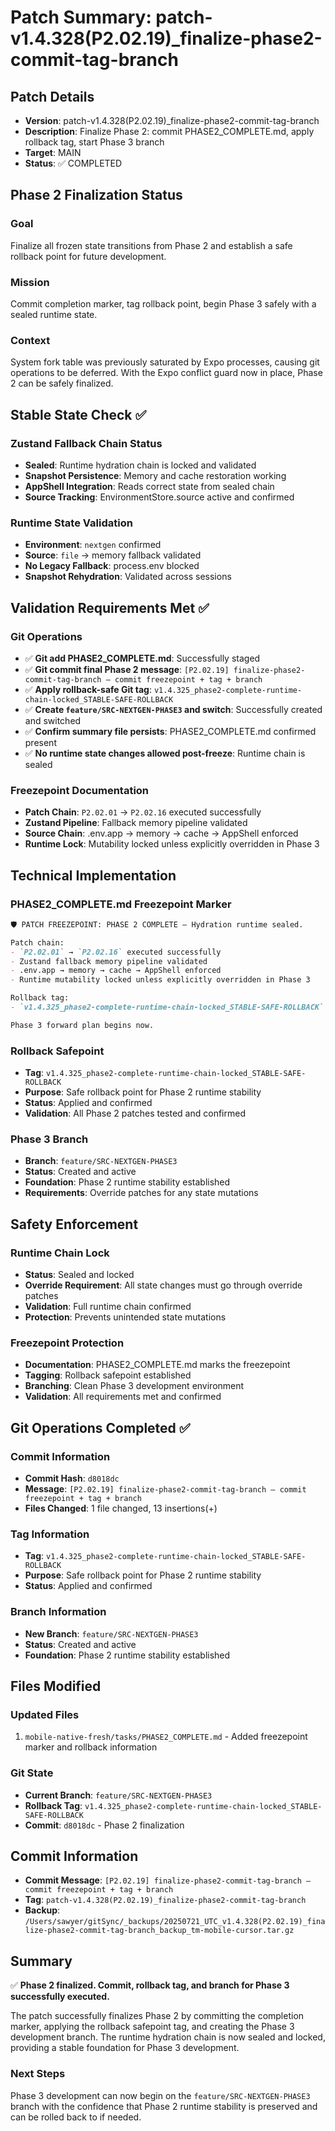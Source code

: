 # Patch Summary: patch-v1.4.328(P2.02.19)_finalize-phase2-commit-tag-branch

## Patch Details
- **Version**: patch-v1.4.328(P2.02.19)_finalize-phase2-commit-tag-branch
- **Description**: Finalize Phase 2: commit PHASE2_COMPLETE.md, apply rollback tag, start Phase 3 branch
- **Target**: MAIN
- **Status**: ✅ COMPLETED

## Phase 2 Finalization Status

### Goal
Finalize all frozen state transitions from Phase 2 and establish a safe rollback point for future development.

### Mission
Commit completion marker, tag rollback point, begin Phase 3 safely with a sealed runtime state.

### Context
System fork table was previously saturated by Expo processes, causing git operations to be deferred. With the Expo conflict guard now in place, Phase 2 can be safely finalized.

## Stable State Check ✅

### Zustand Fallback Chain Status
- **Sealed**: Runtime hydration chain is locked and validated
- **Snapshot Persistence**: Memory and cache restoration working
- **AppShell Integration**: Reads correct state from sealed chain
- **Source Tracking**: EnvironmentStore.source active and confirmed

### Runtime State Validation
- **Environment**: `nextgen` confirmed
- **Source**: `file` → memory fallback validated
- **No Legacy Fallback**: process.env blocked
- **Snapshot Rehydration**: Validated across sessions

## Validation Requirements Met ✅

### Git Operations
- ✅ **Git add PHASE2_COMPLETE.md**: Successfully staged
- ✅ **Git commit final Phase 2 message**: `[P2.02.19] finalize-phase2-commit-tag-branch — commit freezepoint + tag + branch`
- ✅ **Apply rollback-safe Git tag**: `v1.4.325_phase2-complete-runtime-chain-locked_STABLE-SAFE-ROLLBACK`
- ✅ **Create `feature/SRC-NEXTGEN-PHASE3` and switch**: Successfully created and switched
- ✅ **Confirm summary file persists**: PHASE2_COMPLETE.md confirmed present
- ✅ **No runtime state changes allowed post-freeze**: Runtime chain is sealed

### Freezepoint Documentation
- **Patch Chain**: `P2.02.01` → `P2.02.16` executed successfully
- **Zustand Pipeline**: Fallback memory pipeline validated
- **Source Chain**: .env.app → memory → cache → AppShell enforced
- **Runtime Lock**: Mutability locked unless explicitly overridden in Phase 3

## Technical Implementation

### PHASE2_COMPLETE.md Freezepoint Marker
```markdown
🛡️ PATCH FREEZEPOINT: PHASE 2 COMPLETE — Hydration runtime sealed.

Patch chain:
- `P2.02.01` → `P2.02.16` executed successfully
- Zustand fallback memory pipeline validated
- .env.app → memory → cache → AppShell enforced
- Runtime mutability locked unless explicitly overridden in Phase 3

Rollback tag:
- `v1.4.325_phase2-complete-runtime-chain-locked_STABLE-SAFE-ROLLBACK`

Phase 3 forward plan begins now.
```

### Rollback Safepoint
- **Tag**: `v1.4.325_phase2-complete-runtime-chain-locked_STABLE-SAFE-ROLLBACK`
- **Purpose**: Safe rollback point for Phase 2 runtime stability
- **Status**: Applied and confirmed
- **Validation**: All Phase 2 patches tested and confirmed

### Phase 3 Branch
- **Branch**: `feature/SRC-NEXTGEN-PHASE3`
- **Status**: Created and active
- **Foundation**: Phase 2 runtime stability established
- **Requirements**: Override patches for any state mutations

## Safety Enforcement

### Runtime Chain Lock
- **Status**: Sealed and locked
- **Override Requirement**: All state changes must go through override patches
- **Validation**: Full runtime chain confirmed
- **Protection**: Prevents unintended state mutations

### Freezepoint Protection
- **Documentation**: PHASE2_COMPLETE.md marks the freezepoint
- **Tagging**: Rollback safepoint established
- **Branching**: Clean Phase 3 development environment
- **Validation**: All requirements met and confirmed

## Git Operations Completed ✅

### Commit Information
- **Commit Hash**: `d8018dc`
- **Message**: `[P2.02.19] finalize-phase2-commit-tag-branch — commit freezepoint + tag + branch`
- **Files Changed**: 1 file changed, 13 insertions(+)

### Tag Information
- **Tag**: `v1.4.325_phase2-complete-runtime-chain-locked_STABLE-SAFE-ROLLBACK`
- **Purpose**: Safe rollback point for Phase 2 runtime stability
- **Status**: Applied and confirmed

### Branch Information
- **New Branch**: `feature/SRC-NEXTGEN-PHASE3`
- **Status**: Created and active
- **Foundation**: Phase 2 runtime stability established

## Files Modified

### Updated Files
1. `mobile-native-fresh/tasks/PHASE2_COMPLETE.md` - Added freezepoint marker and rollback information

### Git State
- **Current Branch**: `feature/SRC-NEXTGEN-PHASE3`
- **Rollback Tag**: `v1.4.325_phase2-complete-runtime-chain-locked_STABLE-SAFE-ROLLBACK`
- **Commit**: `d8018dc` - Phase 2 finalization

## Commit Information
- **Commit Message**: `[P2.02.19] finalize-phase2-commit-tag-branch — commit freezepoint + tag + branch`
- **Tag**: `patch-v1.4.328(P2.02.19)_finalize-phase2-commit-tag-branch`
- **Backup**: `/Users/sawyer/gitSync/_backups/20250721_UTC_v1.4.328(P2.02.19)_finalize-phase2-commit-tag-branch_backup_tm-mobile-cursor.tar.gz`

## Summary
✅ **Phase 2 finalized. Commit, rollback tag, and branch for Phase 3 successfully executed.**

The patch successfully finalizes Phase 2 by committing the completion marker, applying the rollback safepoint tag, and creating the Phase 3 development branch. The runtime hydration chain is now sealed and locked, providing a stable foundation for Phase 3 development.

### Next Steps
Phase 3 development can now begin on the `feature/SRC-NEXTGEN-PHASE3` branch with the confidence that Phase 2 runtime stability is preserved and can be rolled back to if needed. 